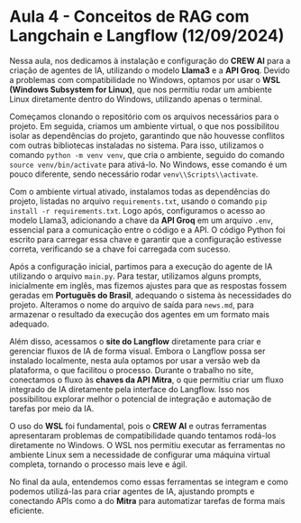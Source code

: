 # Aula 4 - Conceitos de RAG com Langchain e Langflow (12/09/2024)

Nessa aula, nos dedicamos à instalação e configuração do **CREW AI** para a criação de agentes de IA, utilizando o modelo **Llama3** e a **API Groq**. Devido a problemas com compatibilidade no Windows, optamos por usar o **WSL (Windows Subsystem for Linux)**, que nos permitiu rodar um ambiente Linux diretamente dentro do Windows, utilizando apenas o terminal.

Começamos clonando o repositório com os arquivos necessários para o projeto. Em seguida, criamos um ambiente virtual, o que nos possibilitou isolar as dependências do projeto, garantindo que não houvesse conflitos com outras bibliotecas instaladas no sistema. Para isso, utilizamos o comando `python -m venv venv`, que cria o ambiente, seguido do comando `source venv/bin/activate` para ativá-lo. No Windows, esse comando é um pouco diferente, sendo necessário rodar `venv\\Scripts\\activate`.

Com o ambiente virtual ativado, instalamos todas as dependências do projeto, listadas no arquivo `requirements.txt`, usando o comando `pip install -r requirements.txt`. Logo após, configuramos o acesso ao modelo Llama3, adicionando a chave da **API Groq** em um arquivo `.env`, essencial para a comunicação entre o código e a API. O código Python foi escrito para carregar essa chave e garantir que a configuração estivesse correta, verificando se a chave foi carregada com sucesso.

Após a configuração inicial, partimos para a execução do agente de IA utilizando o arquivo `main.py`. Para testar, utilizamos alguns prompts, inicialmente em inglês, mas fizemos ajustes para que as respostas fossem geradas em **Português do Brasil**, adequando o sistema às necessidades do projeto. Alteramos o nome do arquivo de saída para `news.md`, para armazenar o resultado da execução dos agentes em um formato mais adequado.

Além disso, acessamos o **site do Langflow** diretamente para criar e gerenciar fluxos de IA de forma visual. Embora o Langflow possa ser instalado localmente, nesta aula optamos por usar a versão web da plataforma, o que facilitou o processo. Durante o trabalho no site, conectamos o fluxo às **chaves da API Mitra**, o que permitiu criar um fluxo integrado de IA diretamente pela interface do Langflow. Isso nos possibilitou explorar melhor o potencial de integração e automação de tarefas por meio da IA.

O uso do **WSL** foi fundamental, pois o **CREW AI** e outras ferramentas apresentaram problemas de compatibilidade quando tentamos rodá-los diretamente no Windows. O WSL nos permitiu executar as ferramentas no ambiente Linux sem a necessidade de configurar uma máquina virtual completa, tornando o processo mais leve e ágil.

No final da aula, entendemos como essas ferramentas se integram e como podemos utilizá-las para criar agentes de IA, ajustando prompts e conectando APIs como a do **Mitra** para automatizar tarefas de forma mais eficiente.